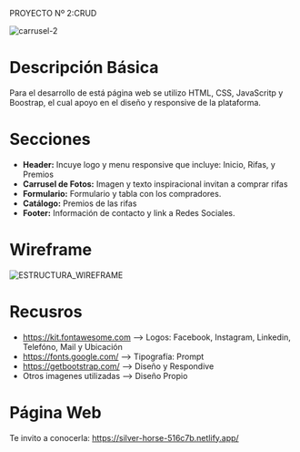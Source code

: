 PROYECTO Nº 2:CRUD

![carrusel-2](https://user-images.githubusercontent.com/122645180/233708659-4e0fab77-aff2-422a-83a7-e054585c4fd8.jpg)

# Descripción Básica
Para el desarrollo de está página web se utilizo HTML, CSS, JavaScritp y Boostrap, el cual apoyo en el diseño y responsive de la plataforma.

# Secciones
  - <b>Header:</b> Incuye logo y menu responsive que incluye: Inicio, Rifas, y Premios
  - <b>Carrusel de Fotos:</b>  Imagen y texto inspiracional invitan a comprar rifas
  - <b>Formulario:</b>  Formulario y tabla con los compradores.
  - <b>Catálogo:</b>  Premios de las rifas
  - <b>Footer:</b>  Información de contacto y link a Redes Sociales.

# Wireframe
![ESTRUCTURA_WIREFRAME](https://user-images.githubusercontent.com/122645180/233709066-5f1b2408-b335-4275-aba6-ab3548c1a1ee.jpg)


# Recusros
  - https://kit.fontawesome.com --> Logos: Facebook, Instagram, Linkedin, Telefóno, Mail y Ubicación
  - https://fonts.google.com/ --> Tipografía: Prompt
  - https://getbootstrap.com/ --> Diseño y Respondive
  - Otros imagenes utilizadas --> Diseño Propio

# Página Web
Te invito a conocerla: 
https://silver-horse-516c7b.netlify.app/
  
